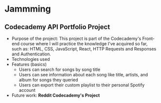 # Jammming
## Codecademy API Portfolio Project

+ Purpose of the project:
  This project is part of the Codecademy's Front-end course where I will practice the knowledge I've acquired so far, such as: HTML, CSS, JavaScript, React, HTTP Requests and Responses and Authentication.
+ Technologies used
+ Features (basics)
  + Users can search for songs by song title
  + Users can see information about each song like title, artists, and album for songs they queried
  + Users can export their custom playlist to their personal Spotify account
+ Future work: **Reddit Codecademy's Project**
